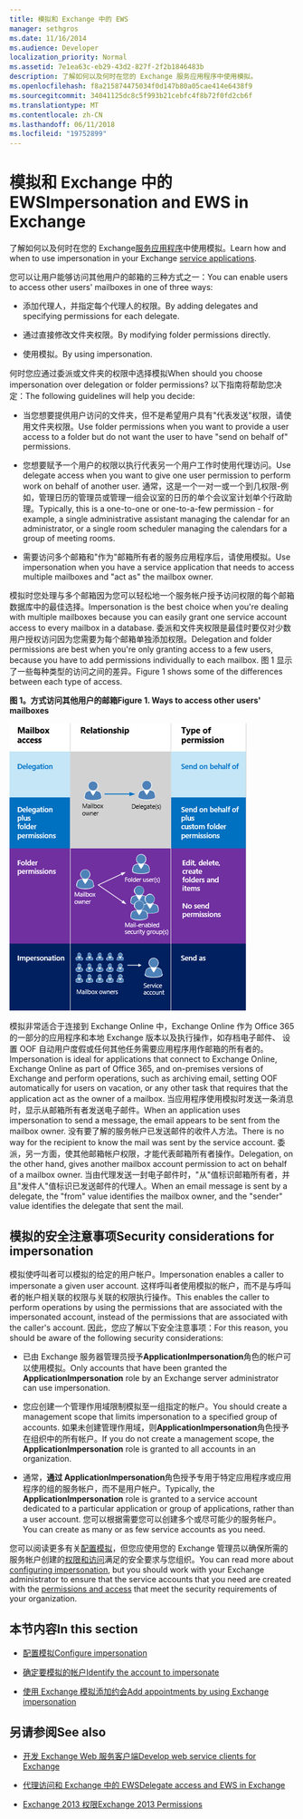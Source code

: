 ```yaml
---
title: 模拟和 Exchange 中的 EWS
manager: sethgros
ms.date: 11/16/2014
ms.audience: Developer
localization_priority: Normal
ms.assetid: 7e1ea63c-eb29-43d2-827f-2f2b1846483b
description: 了解如何以及何时在您的 Exchange 服务应用程序中使用模拟。
ms.openlocfilehash: f8a215874475034f0d147b80a05cae414e6438f9
ms.sourcegitcommit: 34041125dc8c5f993b21cebfc4f8b72f0fd2cb6f
ms.translationtype: MT
ms.contentlocale: zh-CN
ms.lasthandoff: 06/11/2018
ms.locfileid: "19752899"
---
```

# <a name="impersonation-and-ews-in-exchange"></a><span data-ttu-id="c4f3f-103">模拟和 Exchange 中的 EWS</span><span class="sxs-lookup"><span data-stu-id="c4f3f-103">Impersonation and EWS in Exchange</span></span>

<span data-ttu-id="c4f3f-104">了解如何以及何时在您的 Exchange[服务应用程序](ews-application-types.md)中使用模拟。</span><span class="sxs-lookup"><span data-stu-id="c4f3f-104">Learn how and when to use impersonation in your Exchange [service applications](ews-application-types.md).</span></span>
  
<span data-ttu-id="c4f3f-105">您可以让用户能够访问其他用户的邮箱的三种方式之一：</span><span class="sxs-lookup"><span data-stu-id="c4f3f-105">You can enable users to access other users' mailboxes in one of three ways:</span></span>
  
- <span data-ttu-id="c4f3f-106">添加代理人，并指定每个代理人的权限。</span><span class="sxs-lookup"><span data-stu-id="c4f3f-106">By adding delegates and specifying permissions for each delegate.</span></span>
    
- <span data-ttu-id="c4f3f-107">通过直接修改文件夹权限。</span><span class="sxs-lookup"><span data-stu-id="c4f3f-107">By modifying folder permissions directly.</span></span>
    
- <span data-ttu-id="c4f3f-108">使用模拟。</span><span class="sxs-lookup"><span data-stu-id="c4f3f-108">By using impersonation.</span></span>
    
<span data-ttu-id="c4f3f-109">何时您应通过委派或文件夹的权限中选择模拟</span><span class="sxs-lookup"><span data-stu-id="c4f3f-109">When should you choose impersonation over delegation or folder permissions?</span></span> <span data-ttu-id="c4f3f-110">以下指南将帮助您决定：</span><span class="sxs-lookup"><span data-stu-id="c4f3f-110">The following guidelines will help you decide:</span></span>
  
- <span data-ttu-id="c4f3f-111">当您想要提供用户访问的文件夹，但不是希望用户具有"代表发送"权限，请使用文件夹权限。</span><span class="sxs-lookup"><span data-stu-id="c4f3f-111">Use folder permissions when you want to provide a user access to a folder but do not want the user to have "send on behalf of" permissions.</span></span> 
    
- <span data-ttu-id="c4f3f-112">您想要赋予一个用户的权限以执行代表另一个用户工作时使用代理访问。</span><span class="sxs-lookup"><span data-stu-id="c4f3f-112">Use delegate access when you want to give one user permission to perform work on behalf of another user.</span></span> <span data-ttu-id="c4f3f-113">通常，这是一个一对一或一个到几权限-例如，管理日历的管理员或管理一组会议室的日历的单个会议室计划单个行政助理。</span><span class="sxs-lookup"><span data-stu-id="c4f3f-113">Typically, this is a one-to-one or one-to-a-few permission - for example, a single administrative assistant managing the calendar for an administrator, or a single room scheduler managing the calendars for a group of meeting rooms.</span></span>
    
- <span data-ttu-id="c4f3f-114">需要访问多个邮箱和"作为"邮箱所有者的服务应用程序后，请使用模拟。</span><span class="sxs-lookup"><span data-stu-id="c4f3f-114">Use impersonation when you have a service application that needs to access multiple mailboxes and "act as" the mailbox owner.</span></span>
    
<span data-ttu-id="c4f3f-115">模拟时您处理与多个邮箱因为您可以轻松地一个服务帐户授予访问权限的每个邮箱数据库中的最佳选择。</span><span class="sxs-lookup"><span data-stu-id="c4f3f-115">Impersonation is the best choice when you're dealing with multiple mailboxes because you can easily grant one service account access to every mailbox in a database.</span></span> <span data-ttu-id="c4f3f-116">委派和文件夹权限是最佳时要仅对少数用户授权访问因为您需要为每个邮箱单独添加权限。</span><span class="sxs-lookup"><span data-stu-id="c4f3f-116">Delegation and folder permissions are best when you're only granting access to a few users, because you have to add permissions individually to each mailbox.</span></span> <span data-ttu-id="c4f3f-117">图 1 显示了一些每种类型的访问之间的差异。</span><span class="sxs-lookup"><span data-stu-id="c4f3f-117">Figure 1 shows some of the differences between each type of access.</span></span>
  
<span data-ttu-id="c4f3f-118">**图 1。方式访问其他用户的邮箱**</span><span class="sxs-lookup"><span data-stu-id="c4f3f-118">**Figure 1. Ways to access other users' mailboxes**</span></span>

![显示邮箱访问类型、邮箱所有者与每种类型的委派之间的关系以及权限类型的图表。代表委派权限和/或文件夹权限发送。用于模拟的发送身份权限。](media/Ex15_Delegate_Overview.png)
  
<span data-ttu-id="c4f3f-122">模拟非常适合于连接到 Exchange Online 中，Exchange Online 作为 Office 365 的一部分的应用程序和本地 Exchange 版本以及执行操作，如存档电子邮件、 设置 OOF 自动用户度假或任何其他任务需要应用程序用作邮箱的所有者的。</span><span class="sxs-lookup"><span data-stu-id="c4f3f-122">Impersonation is ideal for applications that connect to Exchange Online, Exchange Online as part of Office 365, and on-premises versions of Exchange and perform operations, such as archiving email, setting OOF automatically for users on vacation, or any other task that requires that the application act as the owner of a mailbox.</span></span> <span data-ttu-id="c4f3f-123">当应用程序使用模拟时发送一条消息时，显示从邮箱所有者发送电子邮件。</span><span class="sxs-lookup"><span data-stu-id="c4f3f-123">When an application uses impersonation to send a message, the email appears to be sent from the mailbox owner.</span></span> <span data-ttu-id="c4f3f-124">没有要了解的服务帐户已发送邮件的收件人方法。</span><span class="sxs-lookup"><span data-stu-id="c4f3f-124">There is no way for the recipient to know the mail was sent by the service account.</span></span> <span data-ttu-id="c4f3f-125">委派，另一方面，使其他邮箱帐户权限，才能代表邮箱所有者操作。</span><span class="sxs-lookup"><span data-stu-id="c4f3f-125">Delegation, on the other hand, gives another mailbox account permission to act on behalf of a mailbox owner.</span></span> <span data-ttu-id="c4f3f-126">当由代理发送一封电子邮件时，"从"值标识邮箱所有者，并且"发件人"值标识已发送邮件的代理人。</span><span class="sxs-lookup"><span data-stu-id="c4f3f-126">When an email message is sent by a delegate, the "from" value identifies the mailbox owner, and the "sender" value identifies the delegate that sent the mail.</span></span> 
  
## <a name="security-considerations-for-impersonation"></a><span data-ttu-id="c4f3f-127">模拟的安全注意事项</span><span class="sxs-lookup"><span data-stu-id="c4f3f-127">Security considerations for impersonation</span></span>

<span data-ttu-id="c4f3f-128">模拟使呼叫者可以模拟的给定的用户帐户。</span><span class="sxs-lookup"><span data-stu-id="c4f3f-128">Impersonation enables a caller to impersonate a given user account.</span></span> <span data-ttu-id="c4f3f-129">这样呼叫者使用模拟的帐户，而不是与呼叫者的帐户相关联的权限与关联的权限执行操作。</span><span class="sxs-lookup"><span data-stu-id="c4f3f-129">This enables the caller to perform operations by using the permissions that are associated with the impersonated account, instead of the permissions that are associated with the caller's account.</span></span> <span data-ttu-id="c4f3f-130">因此，您应了解以下安全注意事项：</span><span class="sxs-lookup"><span data-stu-id="c4f3f-130">For this reason, you should be aware of the following security considerations:</span></span>
  
- <span data-ttu-id="c4f3f-131">已由 Exchange 服务器管理员授予**ApplicationImpersonation**角色的帐户可以使用模拟。</span><span class="sxs-lookup"><span data-stu-id="c4f3f-131">Only accounts that have been granted the **ApplicationImpersonation** role by an Exchange server administrator can use impersonation.</span></span> 
    
- <span data-ttu-id="c4f3f-132">您应创建一个管理作用域限制模拟至一组指定的帐户。</span><span class="sxs-lookup"><span data-stu-id="c4f3f-132">You should create a management scope that limits impersonation to a specified group of accounts.</span></span> <span data-ttu-id="c4f3f-133">如果未创建管理作用域，则**ApplicationImpersonation**角色授予在组织中的所有帐户。</span><span class="sxs-lookup"><span data-stu-id="c4f3f-133">If you do not create a management scope, the **ApplicationImpersonation** role is granted to all accounts in an organization.</span></span> 
    
- <span data-ttu-id="c4f3f-134">通常，**通过 ApplicationImpersonation**角色授予专用于特定应用程序或应用程序的组的服务帐户，而不是用户帐户。</span><span class="sxs-lookup"><span data-stu-id="c4f3f-134">Typically, the **ApplicationImpersonation** role is granted to a service account dedicated to a particular application or group of applications, rather than a user account.</span></span> <span data-ttu-id="c4f3f-135">您可以根据需要您可以创建多个或尽可能少的服务帐户。</span><span class="sxs-lookup"><span data-stu-id="c4f3f-135">You can create as many or as few service accounts as you need.</span></span> 
    
<span data-ttu-id="c4f3f-136">您可以阅读更多有关[配置模拟](how-to-configure-impersonation.md)，但您应使用您的 Exchange 管理员以确保所需的服务帐户创建的[权限和访问](http://technet.microsoft.com/en-us/library/dd351175%28v=exchg.150%29.aspx)满足的安全要求与您组织。</span><span class="sxs-lookup"><span data-stu-id="c4f3f-136">You can read more about [configuring impersonation](how-to-configure-impersonation.md), but you should work with your Exchange administrator to ensure that the service accounts that you need are created with the [permissions and access](http://technet.microsoft.com/en-us/library/dd351175%28v=exchg.150%29.aspx) that meet the security requirements of your organization.</span></span> 
  
## <a name="in-this-section"></a><span data-ttu-id="c4f3f-137">本节内容</span><span class="sxs-lookup"><span data-stu-id="c4f3f-137">In this section</span></span>

- [<span data-ttu-id="c4f3f-138">配置模拟</span><span class="sxs-lookup"><span data-stu-id="c4f3f-138">Configure impersonation</span></span>](how-to-configure-impersonation.md)
    
- [<span data-ttu-id="c4f3f-139">确定要模拟的帐户</span><span class="sxs-lookup"><span data-stu-id="c4f3f-139">Identify the account to impersonate</span></span>](how-to-identify-the-account-to-impersonate.md)
    
- [<span data-ttu-id="c4f3f-140">使用 Exchange 模拟添加约会</span><span class="sxs-lookup"><span data-stu-id="c4f3f-140">Add appointments by using Exchange impersonation</span></span>](how-to-add-appointments-by-using-exchange-impersonation.md)
    
## <a name="see-also"></a><span data-ttu-id="c4f3f-141">另请参阅</span><span class="sxs-lookup"><span data-stu-id="c4f3f-141">See also</span></span>


- [<span data-ttu-id="c4f3f-142">开发 Exchange Web 服务客户端</span><span class="sxs-lookup"><span data-stu-id="c4f3f-142">Develop web service clients for Exchange</span></span>](develop-web-service-clients-for-exchange.md)
    
- [<span data-ttu-id="c4f3f-143">代理访问和 Exchange 中的 EWS</span><span class="sxs-lookup"><span data-stu-id="c4f3f-143">Delegate access and EWS in Exchange</span></span>](delegate-access-and-ews-in-exchange.md)
    
- [<span data-ttu-id="c4f3f-144">Exchange 2013 权限</span><span class="sxs-lookup"><span data-stu-id="c4f3f-144">Exchange 2013 Permissions</span></span>](http://technet.microsoft.com/en-us/library/dd351175%28v=exchg.150%29.aspx)
    


